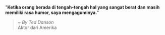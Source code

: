 "**Ketika orang berada di tengah-tengah hal yang sangat berat dan masih memiliki rasa humor, saya mengaguminya.**"

> ~ _By Ted Danson_  
Aktor dari Amerika
